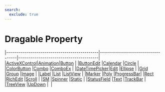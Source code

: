 ```yaml
---
search:
  exclude: true
---
```


<h1 class="heading"><span class="name">Dragable Property</span></h1>

|----------------------------------------------|------------------------------------|----------------------------------------|
|[ActiveXControl](../objects/activexcontrol.md)|[Animation](../objects/animation.md)|[Button](../objects/button.md)          |
|[ButtonEdit](../objects/buttonedit.md)        |[Calendar](../objects/calendar.md)  |[Circle](../objects/circle.md)          |
|[ColorButton](../objects/colorbutton.md)      |[Combo](../objects/combo.md)        |[ComboEx](../objects/comboex.md)        |
|[DateTimePicker](../objects/datetimepicker.md)|[Edit](../objects/edit.md)          |[Ellipse](../objects/ellipse.md)        |
|[Grid](../objects/grid.md)                    |[Group](../objects/group.md)        |[Image](../objects/image.md)            |
|[Label](../objects/label.md)                  |[List](../objects/list.md)          |[ListView](../objects/listview.md)      |
|[Marker](../objects/marker.md)                |[Poly](../objects/poly.md)          |[ProgressBar](../objects/progressbar.md)|
|[Rect](../objects/rect.md)                    |[RichEdit](../objects/richedit.md)  |[Scroll](../objects/scroll.md)          |
|[SM](../objects/sm.md)                        |[Spinner](../objects/spinner.md)    |[Static](../objects/static.md)          |
|[StatusField](../objects/statusfield.md)      |[Text](../objects/text.md)          |[TrackBar](../objects/trackbar.md)      |
|[TreeView](../objects/treeview.md)            |[UpDown](../objects/updown.md)      |&nbsp;                                  |

